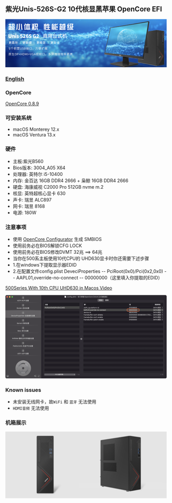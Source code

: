 ## 紫光Unis-526S-G2 10代核显黑苹果 OpenCore EFI

![image](ScreenShot/Unis-526S-G2.png)

### [English](https://github.com/hackintosh-efi/Unis-526S-G2-OpenCore)

### OpenCore

[OpenCore 0.8.9](https://github.com/acidanthera/OpenCorePkg)

### 可安装系统

- macOS Monterey 12.x
- macOS Ventura  13.x 

### 硬件
- 主板:紫光B560
- Bios版本: 3004_A05 X64
- 处理器: 英特尔 i5-10400
- 内存: 金百达 16GB DDR4 2666 + 枭鲸 16GB DDR4 2666
- 硬盘: 海康威视 C2000 Pro 512GB nvme m.2
- 核显: 英特超核心显卡 630
- 声卡: 瑞昱 ALC897
- 网卡: 瑞昱 8168
- 电源: 180W

### 注意事项
 - 使用 [OpenCore Configurator](https://mackie100projects.altervista.org/opencore-configurator/) 生成 SMBIOS
 - 使用前务必在BIOS解锁CFG LOCK
 - 使用前务必在BIOS修改DVMT 32兆 ==> 64兆
 - 当你在500系主板使用10代CPU的 UHD630显卡时你还需要下述步骤
 - 1.在windows下提取显示器EDID
 - 2.在配置文件config.plist DeveciProperties -- PciRoot(0x0)/Pci(0x2,0x0) -- AAPL01,override-no-connect -- 00000000（这里填入你提取的EDID）

[500Series With 10th CPU UHD630 in Macos Video](https://www.bilibili.com/video/BV1UW4y1J7J2/)

![image](ScreenShot/EDID.png)

### Known issues

- 未安装无线网卡，故`WiFi` 和 `蓝牙` 无法使用
- `HDMI音频` 无法使用

### 机箱展示
![image](ScreenShot/CASE.png)